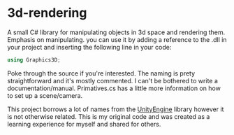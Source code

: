 # 3d-rendering
A small C# library for manipulating objects in 3d space and rendering them. Emphasis on manipulating.
you can use it by adding a reference to the .dll in your project and inserting the following line in your code:
```c#
using Graphics3D;
```
Poke through the source if you're interested. The naming is prety straightforward and it's mostly commented. I can't be bothered to write a documentation/manual. Primatives.cs has a little more information on how to set up a scene/camera.


This project borrows a lot of names from the [UnityEngine](https://unity3d.com/) library however it is not otherwise related. This is my original code and was created as a learning experience for myself and shared for others.

